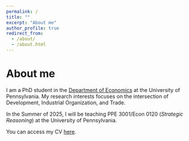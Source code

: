 ```yaml
---
permalink: /
title: ""
excerpt: "About me"
author_profile: true
redirect_from: 
  - /about/
  - /about.html
---
```


About me
======

I am a PhD student in the [Department of Economics](https://economics.sas.upenn.edu/) at the University of Pennsylvania. My research interests focuses on the intersection of Development, Industrial Organization, and Trade.

In the Summer of 2025, I will be teaching PPE 3001/Econ 0120 (*Strategic Reasoning*) at the University of Pennsylvania.

You can access my CV [here](https://www.dropbox.com/scl/fi/jd0qh0vgu6qtzphi7zgo8/CV.pdf?rlkey=fjv4m57r9zsqy2yo3yajgm8jv&st=5z7ilvby&dl=0).

